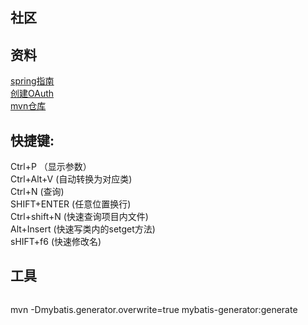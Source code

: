 ## 社区

## 资料
[spring指南](https://spring.io/guides)  
[创建OAuth](https://docs.github.com/cn/developers/apps/building-oauth-apps/creating-an-oauth-app) \
[mvn仓库](https://mvnrepository.com/) 

## 快捷键: 

Ctrl+P （显示参数）\
Ctrl+Alt+V  (自动转换为对应类)\
Ctrl+N      (查询)\
SHIFT+ENTER (任意位置换行)\
Ctrl+shift+N (快速查询项目内文件) \
Alt+Insert (快速写类内的setget方法) \
sHIFT+f6 (快速修改名)




## 工具
```sql


```

mvn -Dmybatis.generator.overwrite=true mybatis-generator:generate